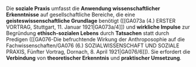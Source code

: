
Die **soziale Praxis** umfasst die **Anwendung wissenschaftlicher Erkenntnisse** auf gesellschaftliche Bereiche, die eine **geisteswissenschaftliche Grundlage** benötigt ([[GA073a (4.) ERSTER VORTRAG, Stuttgart, 11. Januar 1921|GA073a/4]]) und **wirkliche Impulse** zur Begründung **ethisch-sozialen Lebens** durch **Tatsachen** statt durch Predigen ([[GA076-Die befruchtende Wirkung der Anthroposophie auf die Fachwissenschaften/GA076 (6.) SOZIALWISSENSCHAFT UND SOZIALE PRAXIS, Fünfter Vortrag, Dornach, 8. April 1921|GA076/6]]). Sie erfordert die **Verbindung** von **theoretischer Erkenntnis** und **praktischer Umsetzung**.
